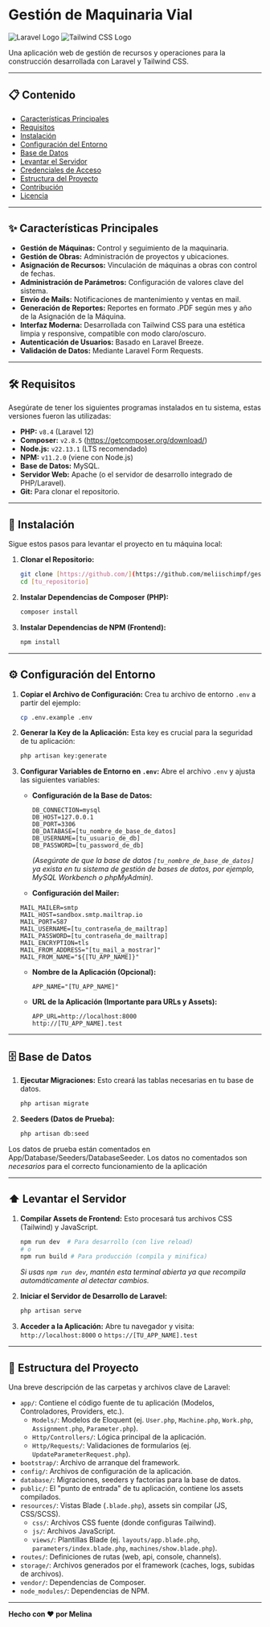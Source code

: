 # Gestión de Maquinaria Vial

![Laravel Logo](![logo-laravel-1024](https://github.com/user-attachments/assets/82de67ac-e546-4b39-b25d-535477f7d922))
![Tailwind CSS Logo](![tailwind-css-4096](https://github.com/user-attachments/assets/3aa7d196-4c10-4ae1-8001-468c20bb5319))


Una aplicación web de gestión de recursos y operaciones para la construcción desarrollada con Laravel y Tailwind CSS.

---

## 📋 Contenido

- [Características Principales](#-características-principales)
- [Requisitos](#-requisitos)
- [Instalación](#-instalación)
- [Configuración del Entorno](#-configuración-del-entorno)
- [Base de Datos](#-base-de-datos)
- [Levantar el Servidor](#-levantar-el-servidor)
- [Credenciales de Acceso](#-credenciales-de-acceso)
- [Estructura del Proyecto](#-estructura-del-proyecto)
- [Contribución](#-contribución)
- [Licencia](#-licencia)

---

## ✨ Características Principales

* **Gestión de Máquinas:** Control y seguimiento de la maquinaria.
* **Gestión de Obras:** Administración de proyectos y ubicaciones.
* **Asignación de Recursos:** Vinculación de máquinas a obras con control de fechas.
* **Administración de Parámetros:** Configuración de valores clave del sistema.
* **Envío de Mails:** Notificaciones de mantenimiento y ventas en mail.
* **Generación de Reportes:** Reportes en formato .PDF según mes y año de la Asignación de la Máquina.
* **Interfaz Moderna:** Desarrollada con Tailwind CSS para una estética limpia y responsive, compatible con modo claro/oscuro.
* **Autenticación de Usuarios:** Basado en Laravel Breeze.
* **Validación de Datos:** Mediante Laravel Form Requests.

---

## 🛠️ Requisitos

Asegúrate de tener los siguientes programas instalados en tu sistema, estas versiones fueron las utilizadas:

* **PHP:** `v8.4` (Laravel 12)
* **Composer:** `v2.8.5` (https://getcomposer.org/download/)
* **Node.js:** `v22.13.1` (LTS recomendado)
* **NPM:** `v11.2.0` (viene con Node.js)
* **Base de Datos:** MySQL.
* **Servidor Web:** Apache (o el servidor de desarrollo integrado de PHP/Laravel).
* **Git:** Para clonar el repositorio.

---

## 🚀 Instalación

Sigue estos pasos para levantar el proyecto en tu máquina local:

1.  **Clonar el Repositorio:**
    ```bash
    git clone [https://github.com/](https://github.com/meliischimpf/gestion_maquinaria_vial)].git
    cd [tu_repositorio]
    ```

2.  **Instalar Dependencias de Composer (PHP):**
    ```bash
    composer install
    ```

3.  **Instalar Dependencias de NPM (Frontend):**
    ```bash
    npm install
    ```

---

## ⚙️ Configuración del Entorno

1.  **Copiar el Archivo de Configuración:**
    Crea tu archivo de entorno `.env` a partir del ejemplo:
    ```bash
    cp .env.example .env
    ```

2.  **Generar la Key de la Aplicación:**
    Esta key es crucial para la seguridad de tu aplicación:
    ```bash
    php artisan key:generate
    ```

3.  **Configurar Variables de Entorno en `.env`:**
    Abre el archivo `.env` y ajusta las siguientes variables:

    * **Configuración de la Base de Datos:**
        ```dotenv
        DB_CONNECTION=mysql
        DB_HOST=127.0.0.1
        DB_PORT=3306
        DB_DATABASE=[tu_nombre_de_base_de_datos]
        DB_USERNAME=[tu_usuario_de_db]
        DB_PASSWORD=[tu_password_de_db]
        ```
        *(Asegúrate de que la base de datos `[tu_nombre_de_base_de_datos]` ya exista en tu sistema de gestión de bases de datos, por ejemplo, MySQL Workbench o phpMyAdmin).*

    * **Configuración del Mailer:**
	```dotenv
	MAIL_MAILER=smtp
	MAIL_HOST=sandbox.smtp.mailtrap.io 
	MAIL_PORT=587        
	MAIL_USERNAME=[tu_contraseña_de_mailtrap]
	MAIL_PASSWORD=[tu_contraseña_de_mailtrap]
	MAIL_ENCRYPTION=tls        
	MAIL_FROM_ADDRESS="[tu_mail_a_mostrar]" 
	MAIL_FROM_NAME="${[TU_APP_NAME]}"
	```
 
    * **Nombre de la Aplicación (Opcional):**
        ```dotenv
        APP_NAME="[TU_APP_NAME]"
        ```

    * **URL de la Aplicación (Importante para URLs y Assets):**
        ```dotenv
        APP_URL=http://localhost:8000
		http://[TU_APP_NAME].test
	
        ```

---

## 🗄️ Base de Datos

1.  **Ejecutar Migraciones:**
    Esto creará las tablas necesarias en tu base de datos.
    ```bash
    php artisan migrate
    ```

2.  **Seeders (Datos de Prueba):**
    ```bash
    php artisan db:seed
    ```

Los datos de prueba están comentados en App/Database/Seeders/DatabaseSeeder. Los datos no comentados son *necesarios* para el correcto funcionamiento de la aplicación

---

## ⬆️ Levantar el Servidor

1.  **Compilar Assets de Frontend:**
    Esto procesará tus archivos CSS (Tailwind) y JavaScript.
    ```bash
    npm run dev  # Para desarrollo (con live reload)
    # o
    npm run build # Para producción (compila y minifica)
    ```
    *Si usas `npm run dev`, mantén esta terminal abierta ya que recompila automáticamente al detectar cambios.*

2.  **Iniciar el Servidor de Desarrollo de Laravel:**
    ```bash
    php artisan serve
    ```

3.  **Acceder a la Aplicación:**
    Abre tu navegador y visita: `http://localhost:8000` o `https://[TU_APP_NAME].test`

---

## 📁 Estructura del Proyecto

Una breve descripción de las carpetas y archivos clave de Laravel:

* `app/`: Contiene el código fuente de tu aplicación (Modelos, Controladores, Providers, etc.).
    * `Models/`: Modelos de Eloquent (ej. `User.php`, `Machine.php`, `Work.php`, `Assignment.php`, `Parameter.php`).
    * `Http/Controllers/`: Lógica principal de la aplicación.
    * `Http/Requests/`: Validaciones de formularios (ej. `UpdateParameterRequest.php`).
* `bootstrap/`: Archivo de arranque del framework.
* `config/`: Archivos de configuración de la aplicación.
* `database/`: Migraciones, seeders y factorías para la base de datos.
* `public/`: El "punto de entrada" de tu aplicación, contiene los assets compilados.
* `resources/`: Vistas Blade (`.blade.php`), assets sin compilar (JS, CSS/SCSS).
    * `css/`: Archivos CSS fuente (donde configuras Tailwind).
    * `js/`: Archivos JavaScript.
    * `views/`: Plantillas Blade (ej. `layouts/app.blade.php`, `parameters/index.blade.php`, `machines/show.blade.php`).
* `routes/`: Definiciones de rutas (web, api, console, channels).
* `storage/`: Archivos generados por el framework (caches, logs, subidas de archivos).
* `vendor/`: Dependencias de Composer.
* `node_modules/`: Dependencias de NPM.

---


**Hecho con ❤️ por Melina**
